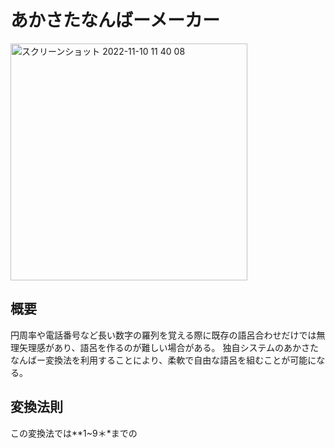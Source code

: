 # あかさたなんばーメーカー


<img width="379" alt="スクリーンショット 2022-11-10 11 40 08" src="https://user-images.githubusercontent.com/66878750/200988246-b0d3c96a-3ec8-433f-9c6c-1de4fd85a575.png">

## 概要

円周率や電話番号など長い数字の羅列を覚える際に既存の語呂合わせだけでは無理矢理感があり、語呂を作るのが難しい場合がある。
独自システムのあかさたなんばー変換法を利用することにより、柔軟で自由な語呂を組むことが可能になる。

## 変換法則

この変換法では**1~9＊*までの
